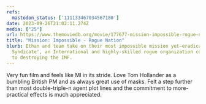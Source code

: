 ```yaml
---
refs:
  mastodon_status: ['111133467034567180']
date: 2023-09-26T21:02:11.274Z
media: ["25"]
url: https://www.themoviedb.org/movie/177677-mission-impossible-rogue-nation
title: "Mission: Impossible - Rogue Nation"
blurb: Ethan and team take on their most impossible mission yet—eradicating 'The
  Syndicate', an International and highly-skilled rogue organization committed
  to destroying the IMF.
---
```


<p>Very fun film and feels like MI in its stride. Love Tom Hollander as a bumbling British PM and as always great use of masks. Felt a step further than most double-triple-n agent plot lines and the commitment to more-practical effects is much appreciated. </p>

